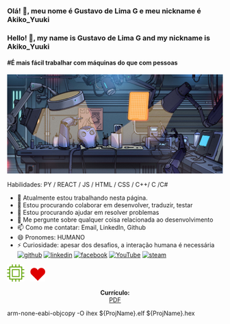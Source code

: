 ### Olá! 👋, meu nome é Gustavo de Lima G e meu nickname é Akiko_Yuuki
### Hello! 👋, my name is Gustavo de Lima G and my nickname is Akiko_Yuuki
#### #É mais fácil trabalhar com máquinas do que com pessoas
![Sou o criador do GitHub Readme Generator](https://github.com/Gustavo-de-Lima-G-000-Akiko-Yuuuki/Gustavo-de-Lima-G-000-Akiko-Yuuuki/blob/main/img_6.jpg)

Habilidades: PY / REACT / JS / HTML / CSS / C++/ C /C#

- 🔭 Atualmente estou trabalhando nesta página. 
- 👯 Estou procurando colaborar em desenvolver, traduzir, testar 
- 🤔 Estou procurando ajudar em resolver problemas  
- 💬 Me pergunte sobre qualquer coisa relacionada ao desenvolvimento  
- 📫 Como me contatar: Email, LinkedIn, Github 
- 😄 Pronomes: HUMANO 
- ⚡ Curiosidade: apesar dos desafios, a interação humana é necessária 
  <x align="center">
  </br>
[<img src='https://cdn.jsdelivr.net/npm/simple-icons@3.0.1/icons/github.svg' alt='github' height='40'>](https://github.com/gusc)  [<img src='https://cdn.jsdelivr.net/npm/simple-icons@3.0.1/icons/linkedin.svg' alt='linkedin' height='40'>](https://www.linkedin.com/in/asd/)  [<img src='https://cdn.jsdelivr.net/npm/simple-icons@3.0.1/icons/facebook.svg' alt='facebook' height='40'>](https://www.facebook.com/sdf)  [<img src='https://cdn.jsdelivr.net/npm/simple-icons@3.0.1/icons/youtube.svg' alt='YouTube' height='40'>](https://www.youtube.com/channel/sdf)  [<img src='https://cdn.jsdelivr.net/npm/simple-icons@3.0.1/icons/steam.svg' alt='steam' height='40'>](fd)  

<a href='https://docs.github.com/en/developers'><img src='https://raw.githubusercontent.com/acervenky/animated-github-badges/master/assets/devbadge.gif' width='40' height='40'></a> <a href='https://docs.github.com/en/github/supporting-the-open-source-community-with-github-sponsors'><img src='https://raw.githubusercontent.com/acervenky/animated-github-badges/master/assets/sponsorbadge.gif' width='35' height='35'></a> 
  <x align="center">
    </br>

  <!-- Link para o currículo -->
  <p align="center">
    <b>Currículo:</b><br>
    <a href="https://github.com/Gustavo-de-Lima-G-000-Akiko-Yuuuki/Curr-culo-Gustavo-de-Lima-G/blob/main/Curriculo%20Gustavo%20de%20Lima%20G.pdf">PDF</a>
  </p>

</div>

arm-none-eabi-objcopy -O ihex ${ProjName}.elf ${ProjName}.hex


